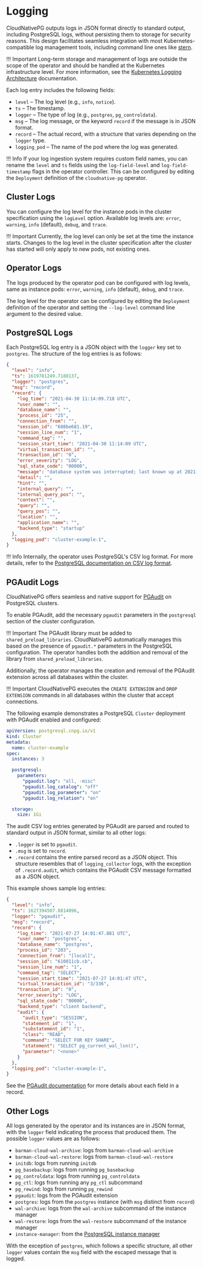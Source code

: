 <!-- SPDX-License-Identifier: CC-BY-4.0 -->
# Logging

CloudNativePG outputs logs in JSON format directly to standard output, including
PostgreSQL logs, without persisting them to storage for security reasons. This
design facilitates seamless integration with most Kubernetes-compatible log
management tools, including command line ones like
[stern](https://github.com/stern/stern).

!!! Important
    Long-term storage and management of logs are outside the scope of the
    operator and should be handled at the Kubernetes infrastructure level.
    For more information, see the
    [Kubernetes Logging Architecture](https://kubernetes.io/docs/concepts/cluster-administration/logging/)
    documentation.

Each log entry includes the following fields:

- `level` – The log level (e.g., `info`, `notice`).
- `ts` – The timestamp.
- `logger` – The type of log (e.g., `postgres`, `pg_controldata`).
- `msg` – The log message, or the keyword `record` if the message is in JSON
  format.
- `record` – The actual record, with a structure that varies depending on the
  `logger` type.
- `logging_pod` – The name of the pod where the log was generated.

!!! Info
    If your log ingestion system requires custom field names, you can rename
    the `level` and `ts` fields using the `log-field-level` and
    `log-field-timestamp` flags in the operator controller. This can be configured
    by editing the `Deployment` definition of the `cloudnative-pg` operator.

## Cluster Logs

You can configure the log level for the instance pods in the cluster
specification using the `logLevel` option. Available log levels are: `error`,
`warning`, `info` (default), `debug`, and `trace`.

!!! Important
    Currently, the log level can only be set at the time the instance starts.
    Changes to the log level in the cluster specification after the cluster has
    started will only apply to new pods, not existing ones.

## Operator Logs

The logs produced by the operator pod can be configured with log
levels, same as instance pods: `error`, `warning`, `info` (default), `debug`,
and `trace`.

The log level for the operator can be configured by editing the `Deployment`
definition of the operator and setting the `--log-level` command line argument
to the desired value.

## PostgreSQL Logs

Each PostgreSQL log entry is a JSON object with the `logger` key set to
`postgres`. The structure of the log entries is as follows:

```json
{
  "level": "info",
  "ts": 1619781249.7188137,
  "logger": "postgres",
  "msg": "record",
  "record": {
    "log_time": "2021-04-30 11:14:09.718 UTC",
    "user_name": "",
    "database_name": "",
    "process_id": "25",
    "connection_from": "",
    "session_id": "608be681.19",
    "session_line_num": "1",
    "command_tag": "",
    "session_start_time": "2021-04-30 11:14:09 UTC",
    "virtual_transaction_id": "",
    "transaction_id": "0",
    "error_severity": "LOG",
    "sql_state_code": "00000",
    "message": "database system was interrupted; last known up at 2021-04-30 11:14:07 UTC",
    "detail": "",
    "hint": "",
    "internal_query": "",
    "internal_query_pos": "",
    "context": "",
    "query": "",
    "query_pos": "",
    "location": "",
    "application_name": "",
    "backend_type": "startup"
  },
  "logging_pod": "cluster-example-1",
}
```

!!! Info
    Internally, the operator uses PostgreSQL's CSV log format. For more details,
    refer to the [PostgreSQL documentation on CSV log format](https://www.postgresql.org/docs/current/runtime-config-logging.html).

## PGAudit Logs

CloudNativePG offers seamless and native support for
[PGAudit](https://www.pgaudit.org/) on PostgreSQL clusters.

To enable PGAudit, add the necessary `pgaudit` parameters in the `postgresql`
section of the cluster configuration.

!!! Important
    The PGAudit library must be added to `shared_preload_libraries`.
    CloudNativePG automatically manages this based on the presence of `pgaudit.*`
    parameters in the PostgreSQL configuration. The operator handles both the
    addition and removal of the library from `shared_preload_libraries`.

Additionally, the operator manages the creation and removal of the PGAudit
extension across all databases within the cluster.

!!! Important
    CloudNativePG executes the `CREATE EXTENSION` and `DROP EXTENSION` commands
    in all databases within the cluster that accept connections.

The following example demonstrates a PostgreSQL `Cluster` deployment with
PGAudit enabled and configured:

```yaml
apiVersion: postgresql.cnpg.io/v1
kind: Cluster
metadata:
  name: cluster-example
spec:
  instances: 3

  postgresql:
    parameters:
      "pgaudit.log": "all, -misc"
      "pgaudit.log_catalog": "off"
      "pgaudit.log_parameter": "on"
      "pgaudit.log_relation": "on"

  storage:
    size: 1Gi
```

The audit CSV log entries generated by PGAudit are parsed and routed to
standard output in JSON format, similar to all other logs:

- `.logger` is set to `pgaudit`.
- `.msg` is set to `record`.
- `.record` contains the entire parsed record as a JSON object. This structure
  resembles that of `logging_collector` logs, with the exception of
  `.record.audit`, which contains the PGAudit CSV message formatted as a JSON
  object.

This example shows sample log entries:

```json
{
  "level": "info",
  "ts": 1627394507.8814096,
  "logger": "pgaudit",
  "msg": "record",
  "record": {
    "log_time": "2021-07-27 14:01:47.881 UTC",
    "user_name": "postgres",
    "database_name": "postgres",
    "process_id": "203",
    "connection_from": "[local]",
    "session_id": "610011cb.cb",
    "session_line_num": "1",
    "command_tag": "SELECT",
    "session_start_time": "2021-07-27 14:01:47 UTC",
    "virtual_transaction_id": "3/336",
    "transaction_id": "0",
    "error_severity": "LOG",
    "sql_state_code": "00000",
    "backend_type": "client backend",
    "audit": {
      "audit_type": "SESSION",
      "statement_id": "1",
      "substatement_id": "1",
      "class": "READ",
      "command": "SELECT FOR KEY SHARE",
      "statement": "SELECT pg_current_wal_lsn()",
      "parameter": "<none>"
    }
  },
  "logging_pod": "cluster-example-1",
}
```

See the
[PGAudit documentation](https://github.com/pgaudit/pgaudit/blob/master/README.md#format) <!-- wokeignore:rule=master -->
for more details about each field in a record.

## Other Logs

All logs generated by the operator and its instances are in JSON format, with
the `logger` field indicating the process that produced them. The possible
`logger` values are as follows:

- `barman-cloud-wal-archive`: logs from `barman-cloud-wal-archive`
- `barman-cloud-wal-restore`: logs from `barman-cloud-wal-restore`
- `initdb`: logs from running `initdb`
- `pg_basebackup`: logs from running `pg_basebackup`
- `pg_controldata`: logs from running `pg_controldata`
- `pg_ctl`: logs from running any `pg_ctl` subcommand
- `pg_rewind`: logs from running `pg_rewind`
- `pgaudit`: logs from the PGAudit extension
- `postgres`: logs from the `postgres` instance (with `msg` distinct from
  `record`)
- `wal-archive`: logs from the `wal-archive` subcommand of the instance manager
- `wal-restore`: logs from the `wal-restore` subcommand of the instance manager
- `instance-manager`: from the [PostgreSQL instance manager](./instance_manager.md)

With the exception of `postgres`, which follows a specific structure, all other
`logger` values contain the `msg` field with the escaped message that is
logged.
